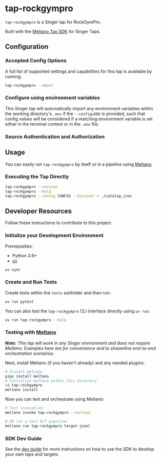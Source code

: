 # tap-rockgympro

`tap-rockgympro` is a Singer tap for RockGymPro.

Built with the [Meltano Tap SDK](https://sdk.meltano.com) for Singer Taps.

<!--

Developer TODO: Update the below as needed to correctly describe the install procedure. For instance, if you do not have a PyPI repo, or if you want users to directly install from your git repo, you can modify this step as appropriate.

## Installation

Install from PyPI:

```bash
pipx install tap-rockgympro
```

Install from GitHub:

```bash
pipx install git+https://github.com/ORG_NAME/tap-rockgympro.git@main
```

-->

## Configuration

### Accepted Config Options

<!--
Developer TODO: Provide a list of config options accepted by the tap.

This section can be created by copy-pasting the CLI output from:

```
tap-rockgympro --about --format=markdown
```
-->

A full list of supported settings and capabilities for this
tap is available by running:

```bash
tap-rockgympro --about
```

### Configure using environment variables

This Singer tap will automatically import any environment variables within the working directory's
`.env` if the `--config=ENV` is provided, such that config values will be considered if a matching
environment variable is set either in the terminal context or in the `.env` file.

### Source Authentication and Authorization

<!--
Developer TODO: If your tap requires special access on the source system, or any special authentication requirements, provide those here.
-->

## Usage

You can easily run `tap-rockgympro` by itself or in a pipeline using [Meltano](https://meltano.com/).

### Executing the Tap Directly

```bash
tap-rockgympro --version
tap-rockgympro --help
tap-rockgympro --config CONFIG --discover > ./catalog.json
```

## Developer Resources

Follow these instructions to contribute to this project.

### Initialize your Development Environment

Prerequisites:

- Python 3.9+
- [uv](https://docs.astral.sh/uv/)

```bash
uv sync
```

### Create and Run Tests

Create tests within the `tests` subfolder and
then run:

```bash
uv run pytest
```

You can also test the `tap-rockgympro` CLI interface directly using `uv run`:

```bash
uv run tap-rockgympro --help
```

### Testing with [Meltano](https://www.meltano.com)

_**Note:** This tap will work in any Singer environment and does not require Meltano.
Examples here are for convenience and to streamline end-to-end orchestration scenarios._

<!--
Developer TODO:
Your project comes with a custom `meltano.yml` project file already created. Open the `meltano.yml` and follow any "TODO" items listed in
the file.
-->

Next, install Meltano (if you haven't already) and any needed plugins:

```bash
# Install meltano
pipx install meltano
# Initialize meltano within this directory
cd tap-rockgympro
meltano install
```

Now you can test and orchestrate using Meltano:

```bash
# Test invocation:
meltano invoke tap-rockgympro --version

# OR run a test ELT pipeline:
meltano run tap-rockgympro target-jsonl
```

### SDK Dev Guide

See the [dev guide](https://sdk.meltano.com/en/latest/dev_guide.html) for more instructions on how to use the SDK to
develop your own taps and targets.
